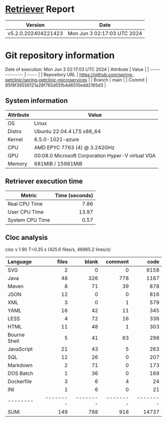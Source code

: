 # [Retriever](https://github.com/PalladioSimulator/Palladio-ReverseEngineering-Retriever) Report
| Version | Date |
| ------- | ---- |
| v5.2.0.202404221423 | Mon Jun  3 02:17:03 UTC 2024 |

# Git repository information
Date of execution: Mon Jun  3 02:17:03 UTC 2024
|    Attribute   | Value |
| -------------- | ----- |
| Repository URL | https://github.com/spring-petclinic/spring-petclinic-microservices |
| Branch         | main |
| Commit         | 85f8f36556121a28f765d55fb4d6510edd2165d3 |


## System information
| Attribute | Value |
| --------- | ----- |
| OS | Linux  |
| Distro | Ubuntu 22.04.4 LTS x86_64  |
| Kernel | 6.5.0-1021-azure  |
| CPU | AMD EPYC 7763 (4) @ 3.242GHz  |
| GPU | 00:08.0 Microsoft Corporation Hyper-V virtual VGA  |
| Memory | 681MiB / 15981MiB  |

## Retriever execution time
| Metric | Time (seconds) |
| --- | ---: |
| Real CPU Time | 7.86 |
| User CPU Time | 13.97 |
| System CPU Time | 0.57 |
<!--
Explainations:
- __Real CPU Time__: actual time the command has run (can be less than total time spent in user and system mode for multi-threaded processes)
- __User CPU Time__: time the command has spent running in user mode
- __System CPU Time__: time the command has spent running in system or kernel mode
-->

## Cloc analysis
cloc v 1.90  T=0.35 s (425.6 files/s, 46965.2 lines/s)

Language|files|blank|comment|code
:-------|-------:|-------:|-------:|-------:
SVG|2|0|0|9158
Java|48|326|778|1167
Maven|8|71|39|878
JSON|12|0|0|816
XML|3|0|1|579
YAML|16|42|11|345
LESS|4|72|16|336
HTML|11|48|1|303
Bourne Shell|5|41|63|298
JavaScript|21|43|5|263
SQL|12|26|0|207
Markdown|2|71|0|173
DOS Batch|1|36|0|169
Dockerfile|3|6|4|24
INI|1|6|0|21
--------|--------|--------|--------|--------
SUM:|149|788|918|14737
